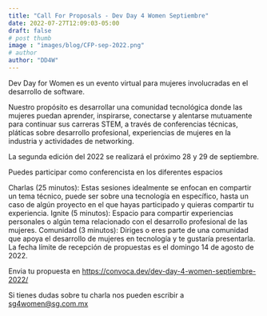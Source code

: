 ```yaml
---
title: "Call For Proposals - Dev Day 4 Women Septiembre"
date: 2022-07-27T12:09:03-05:00
draft: false
# post thumb
image : "images/blog/CFP-sep-2022.png"
# author
author: "DD4W" 
---
```


Dev Day for Women es un evento virtual para mujeres involucradas en el desarrollo de software.

Nuestro propósito es desarrollar una comunidad tecnológica donde las mujeres puedan aprender, inspirarse, conectarse y alentarse mutuamente para continuar sus carreras STEM, a través de conferencias técnicas, pláticas sobre desarrollo profesional, experiencias de mujeres en la industria y actividades de networking.

La segunda edición del 2022 se realizará el próximo 28 y 29 de septiembre.

Puedes participar como conferencista en los diferentes espacios

Charlas (25 minutos): Estas sesiones idealmente se enfocan en compartir un tema técnico, puede ser sobre una tecnología en específico, hasta un caso de algún proyecto en el que hayas participado y quieras compartir tu experiencia.
Ignite (5 minutos): Espacio para compartir experiencias personales o algún tema relacionado con el desarrollo profesional de las mujeres.
Comunidad (3 minutos): Diriges o eres parte de una comunidad que apoya el desarrollo de mujeres en tecnología y te gustaría presentarla.
La fecha límite de recepción de propuestas es el domingo 14 de agosto de 2022.

Envia tu propuesta en https://convoca.dev/dev-day-4-women-septiembre-2022/

Si tienes dudas sobre tu charla nos pueden escribir a sg4women@sg.com.mx